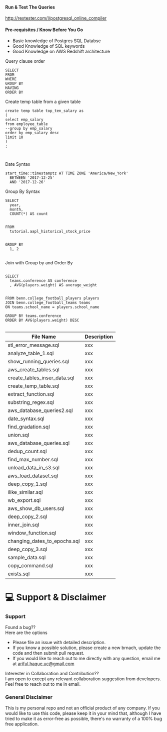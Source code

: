 
#### Run & Test The Queries
http://rextester.com/l/postgresql_online_compiler


#### Pre-requisites / Know Before You Go
  - Basic knowledge of Postgres SQL Databse
  - Good Knowledge of SQL keywords
  - Good Knowledge on AWS Redshift architecture


Query clause order

```
SELECT
FROM
WHERE
GROUP BY
HAVING
ORDER BY

```


Create temp table from a given table
```
create temp table top_ten_salary as
(
select emp_salary
from employee_table 
--group by emp_salary
order by emp_salary desc
limit 10
)
;



```

Date Syntax
```
start_time::timestamptz AT TIME ZONE 'America/New_York' 
  BETWEEN '2017-12-25' 
  AND '2017-12-26'

```



Group By Syntax
```
SELECT 
  year,
  month,
  COUNT(*) AS count


FROM 
  tutorial.aapl_historical_stock_price


GROUP BY 
  1, 2
 
``` 
 
Join with Group by and Order By
```

SELECT 
  teams.conference AS conference
  , AVG(players.weight) AS average_weight


FROM benn.college_football_players players
JOIN benn.college_football_teams teams
ON teams.school_name = players.school_name

GROUP BY teams.conference
ORDER BY AVG(players.weight) DESC


```



File Name | Description
--- | ---
stl_error_message.sql | xxx
analyze_table_1.sql | xxx
show_running_queries.sql | xxx
aws_create_tables.sql | xxx
create_tables_inser_data.sql  | xxx
create_temp_table.sql | xxx
extract_function.sql | xxx
substring_regex.sql | xxx
aws_database_queries2.sql | xxx
date_syntax.sql | xxx
find_gradation.sql | xxx
union.sql | xxx
aws_database_queries.sql | xxx
dedup_count.sql | xxx               
find_max_number.sql | xxx       
unload_data_in_s3.sql | xxx
aws_load_dataset.sql | xxx          
deep_copy_1.sql | xxx               
ilike_similar.sql | xxx         
wb_export.sql | xxx
aws_show_db_users.sql | xxx
deep_copy_2.sql | xxx               
inner_join.sql | xxx           
window_function.sql | xxx
changing_dates_to_epochs.sql  | xxx
deep_copy_3.sql | xxx              
sample_data.sql | xxx
copy_command.sql | xxx              
exists.sql | xxx                   


:computer: Support & Disclaimer
===
### Support
Found a bug??
<br />Here are the options
  - Please file an issue with detailed description.
  - If you know a possible solution, please create a new brnach, update the code and then submit pull request.
  - If you would  like to reach out to me directly with any question, email me at ariful.haque.uc@gmail.com

Interester in Collaboration and Contribution??
<br /> I am open to except any relevant collaboration suggestion from developers. Feel free to reach out to me in email.

### General Disclaimer
This is my personal repo and not an official product of any company. If you would like to use this code, please keep it in your mind that, although I have tried to make it as error-free as possible, there's no warranty of a 100% bug free application. 


